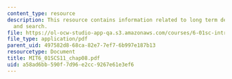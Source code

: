 ```yaml
---
content_type: resource
description: This resource contains information related to long term decision making
  and search.
file: https://ol-ocw-studio-app-qa.s3.amazonaws.com/courses/6-01sc-introduction-to-electrical-engineering-and-computer-science-i-spring-2011/a58ad6bb590f7d96e2cc9267e61e3ef6_MIT6_01SCS11_chap08.pdf
file_type: application/pdf
parent_uid: 497582d8-68ca-82e7-7ef7-6b997e187b13
resourcetype: Document
title: MIT6_01SCS11_chap08.pdf
uid: a58ad6bb-590f-7d96-e2cc-9267e61e3ef6
---
```

